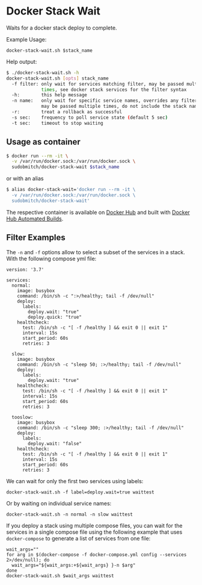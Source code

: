 # Docker Stack Wait

Waits for a docker stack deploy to complete.

Example Usage:

`docker-stack-wait.sh $stack_name`

Help output:

```bash
$ ./docker-stack-wait.sh -h
docker-stack-wait.sh [opts] stack_name
  -f filter: only wait for services matching filter, may be passed multiple
             times, see docker stack services for the filter syntax
  -h:        this help message
  -n name:   only wait for specific service names, overrides any filters,
             may be passed multiple times, do not include the stack name prefix
  -r:        treat a rollback as successful
  -s sec:    frequency to poll service state (default 5 sec)
  -t sec:    timeout to stop waiting
```

## Usage as container

```bash
$ docker run --rm -it \
  -v /var/run/docker.sock:/var/run/docker.sock \
  sudobmitch/docker-stack-wait $stack_name
```

or with an alias

```bash
$ alias docker-stack-wait='docker run --rm -it \
  -v /var/run/docker.sock:/var/run/docker.sock \
  sudobmitch/docker-stack-wait'
```

The respective container is available on
[Docker Hub](https://hub.docker.com/r/sudobmitch/docker-stack-wait) and built
with [Docker Hub Automated Builds](https://docs.docker.com/docker-hub/builds/).

## Filter Examples

The `-n` and `-f` options allow to select a subset of the services in a stack.
With the following compose yml file:

```
version: '3.7'

services:
  normal:
    image: busybox
    command: /bin/sh -c ":>/healthy; tail -f /dev/null"
    deploy:
      labels:
        deploy.wait: "true"
        deploy.quick: "true"
    healthcheck:
      test: /bin/sh -c "[ -f /healthy ] && exit 0 || exit 1"
      interval: 15s
      start_period: 60s
      retries: 3

  slow:
    image: busybox
    command: /bin/sh -c "sleep 50; :>/healthy; tail -f /dev/null"
    deploy:
      labels:
        deploy.wait: "true"
    healthcheck:
      test: /bin/sh -c "[ -f /healthy ] && exit 0 || exit 1"
      interval: 15s
      start_period: 60s
      retries: 3

  tooslow:
    image: busybox
    command: /bin/sh -c "sleep 300; :>/healthy; tail -f /dev/null"
    deploy:
      labels:
        deploy.wait: "false"
    healthcheck:
      test: /bin/sh -c "[ -f /healthy ] && exit 0 || exit 1"
      interval: 15s
      start_period: 60s
      retries: 3
```

We can wait for only the first two services using labels:

```
docker-stack-wait.sh -f label=deploy.wait=true waittest
```

Or by waiting on individual service names:

```
docker-stack-wait.sh -n normal -n slow waittest
```

If you deploy a stack using multiple compose files, you can wait for the
services in a single compose file using the following example that uses
`docker-compose` to generate a list of services from one file:

```
wait_args=""
for arg in $(docker-compose -f docker-compose.yml config --services 2>/dev/null); do
  wait_args="${wait_args:+${wait_args} }-n $arg"
done
docker-stack-wait.sh $wait_args waittest
```

